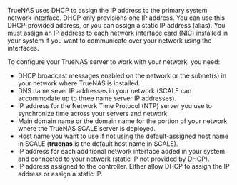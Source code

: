 &NewLine;

TrueNAS uses DHCP to assign the IP address to the primary system network interface. DHCP only provisions one IP address.
You can use this DHCP-provided address, or you can assign a static IP address (alias).
You must assign an IP address to each network interface card (NIC) installed in your system if you want to communicate over your network using the interfaces.

To configure your TrueNAS server to work with your network, you need:

* DHCP broadcast messages enabled on the network or the subnet(s) in your network where TrueNAS is installed.
* DNS name sever IP addresses in your network (SCALE can accommodate up to three name server IP addresses).
* IP address for the Network Time Protocol (NTP) server you use to synchronize time across your servers and network.
* Main domain name or the domain name for the portion of your network where the TrueNAS SCALE server is deployed.
* Host name you want to use if not using the default-assigned host name in SCALE (**truenas** is the default host name in SCALE).
* IP address for each additional network interface added in your system and connected to your network (static IP not provided by DHCP).
* IP address assigned to the controller.
  Either allow DHCP to assign the IP address or assign a static IP.
